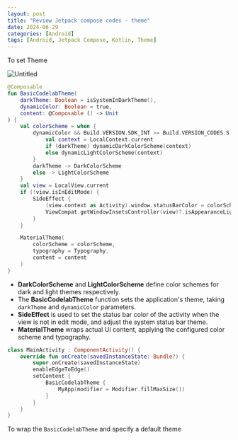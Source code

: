 ```yaml
---
layout: post
title: "Review Jetpack compose codes - theme"
date: 2024-06-29
categories: [Android]
tags: [Android, Jetpack Compose, Kotlin, Theme]
---
```



To set Theme 

![Untitled](https://github.com/lgswin/lgswin.github.io/assets/83533586/a7b91204-d0c8-4e4e-a0dd-5095dea22e16)

```kotlin
@Composable
fun BasicCodelabTheme(
    darkTheme: Boolean = isSystemInDarkTheme(),
    dynamicColor: Boolean = true,
    content: @Composable () -> Unit
) {
    val colorScheme = when {
        dynamicColor && Build.VERSION.SDK_INT >= Build.VERSION_CODES.S -> {
            val context = LocalContext.current
            if (darkTheme) dynamicDarkColorScheme(context) 
            else dynamicLightColorScheme(context)
        }
        darkTheme -> DarkColorScheme
        else -> LightColorScheme
    }
    val view = LocalView.current
    if (!view.isInEditMode) {
        SideEffect {
            (view.context as Activity).window.statusBarColor = colorScheme.primary.toArgb()
            ViewCompat.getWindowInsetsController(view)?.isAppearanceLightStatusBars = darkTheme
        }
    }

    MaterialTheme(
        colorScheme = colorScheme,
        typography = Typography,
        content = content
    )
}
```

- **DarkColorScheme** and **LightColorScheme** define color schemes for dark and light themes respectively.
- The **BasicCodelabTheme** function sets the application's theme, taking `darkTheme` and `dynamicColor` parameters.
- **SideEffect** is used to set the status bar color of the activity when the view is not in edit mode, and adjust the system status bar theme.
- **MaterialTheme** wraps actual UI content, applying the configured color scheme and typography.

```kotlin
class MainActivity : ComponentActivity() {
    override fun onCreate(savedInstanceState: Bundle?) {
        super.onCreate(savedInstanceState)
        enableEdgeToEdge()
        setContent {
            BasicCodelabTheme {
                MyApp(modifier = Modifier.fillMaxSize())
            }
        }
    }
}
```

To wrap the `BasicCodelabTheme` and specify a default theme